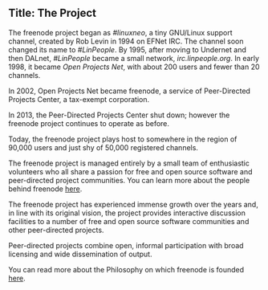 Title: The Project
---
The freenode project began as _#linuxneo_, a tiny GNU/Linux support channel, created by Rob Levin in 1994 on EFNet IRC. The channel soon changed its name to _#LinPeople_. By 1995, after moving to Undernet and then DALnet, _#LinPeople_ became a small network, _irc.linpeople.org_. In early 1998, it became _Open Projects Net_, with about 200 users and fewer than 20 channels.

In 2002, Open Projects Net became freenode, a service of Peer-Directed Projects Center, a tax-exempt corporation.

In 2013, the Peer-Directed Projects Center shut down; however the freenode project continues to operate as before.

Today, the freenode project plays host to somewhere in the region of 90,000 users and just shy of 50,000 registered channels.

The freenode project is managed entirely by a small team of enthusiastic volunteers who all share a passion for free and open source software and peer-directed project communities. You can learn more about the people behind freenode [here](pages/people).

The freenode project has experienced immense growth over the years and, in line with its original vision, the project provides interactive discussion facilities to a number of free and open source software communities and other peer-directed projects.

Peer-directed projects combine open, informal participation with broad licensing and wide dissemination of output.

You can read more about the Philosophy on which freenode is founded [here](pages/philosophy).
